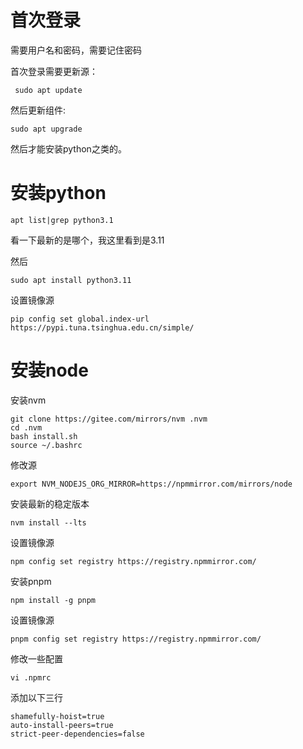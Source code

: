 # 首次登录

需要用户名和密码，需要记住密码

首次登录需要更新源：

```
 sudo apt update
```

然后更新组件:

```
sudo apt upgrade
```

然后才能安装python之类的。

# 安装python

```
apt list|grep python3.1
```

看一下最新的是哪个，我这里看到是3.11

然后

```
sudo apt install python3.11
```

设置镜像源

```
pip config set global.index-url https://pypi.tuna.tsinghua.edu.cn/simple/
```

# 安装node

安装nvm

```
git clone https://gitee.com/mirrors/nvm .nvm
cd .nvm
bash install.sh
source ~/.bashrc
```

修改源

```
export NVM_NODEJS_ORG_MIRROR=https://npmmirror.com/mirrors/node
```

安装最新的稳定版本

```
nvm install --lts
```

设置镜像源

```
npm config set registry https://registry.npmmirror.com/
```

安装pnpm

```
npm install -g pnpm
```

设置镜像源

```
pnpm config set registry https://registry.npmmirror.com/
```

修改一些配置

```
vi .npmrc
```

添加以下三行

```
shamefully-hoist=true
auto-install-peers=true
strict-peer-dependencies=false
```

